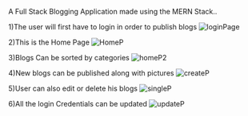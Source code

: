 A Full Stack Blogging Application made using the MERN Stack..

1)The user will first have to login in order to publish blogs
![loginPage](https://user-images.githubusercontent.com/99534166/180640883-c201ad19-b335-4b73-8029-cad2d5b8d56b.png)

2)This is the Home Page
![HomeP](https://user-images.githubusercontent.com/99534166/180640915-d289377d-0428-435a-83e8-bbc531db813f.png)

3)Blogs Can be sorted by categories
![homeP2](https://user-images.githubusercontent.com/99534166/180640920-73f1c4d8-50af-4f01-88c4-0bfe2e263c25.png)

4)New blogs can be published along with pictures
![createP](https://user-images.githubusercontent.com/99534166/180640935-a1681578-3f7e-4ec3-8ef3-abe18941cdf4.png)

5)User can also edit or delete his blogs
![singleP](https://user-images.githubusercontent.com/99534166/180640991-f64bb677-e853-4699-9fa8-4cba4fdf41f4.png)

6)All the login Credentials can be updated
![updateP](https://user-images.githubusercontent.com/99534166/180641004-53bcbe50-1a4d-4672-81dd-d26d67c1dbca.png)

